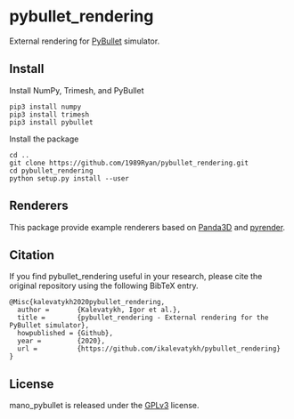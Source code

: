 # pybullet_rendering
External rendering for [PyBullet](https://github.com/bulletphysics/bullet3/) simulator.

## Install

Install NumPy, Trimesh, and PyBullet

```
pip3 install numpy
pip3 install trimesh
pip3 install pybullet
```


Install the package

```
cd ..
git clone https://github.com/1989Ryan/pybullet_rendering.git
cd pybullet_rendering
python setup.py install --user
```


## Renderers

This package provide example renderers based on [Panda3D](https://www.panda3d.org/) and [pyrender](https://github.com/mmatl/pyrender).

## Citation
If you find pybullet_rendering useful in your research, please cite the original repository using the following BibTeX entry.
```
@Misc{kalevatykh2020pybullet_rendering,
  author =       {Kalevatykh, Igor et al.},
  title =        {pybullet_rendering - External rendering for the PyBullet simulator},
  howpublished = {Github},
  year =         {2020},
  url =          {https://github.com/ikalevatykh/pybullet_rendering}
}
```
## License
mano_pybullet is released under the [GPLv3](https://github.com/ikalevatykh/pybullet_rendering/blob/master/LICENSE) license.

